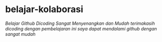 # belajar-kolaborasi

*Belajar Github Dicoding Sangat Menyenangkan dan Mudah terimakasih dicoding
dengan pembelajaran ini saya dapat mendalami github dengan sangat mudah*
